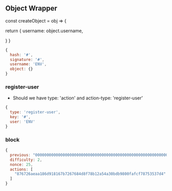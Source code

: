 ## Object Wrapper

const createObject = obj => {



  return {
    username: object.username,

  }
}

```js
{
  hash: '#',
  signature: '#',
  username: 'ENV',
  object: {}
}
```

### register-user

- Should we have type: 'action' and action-type: 'register-user'

```js
{
  type: 'register-user',
  key: '#',
  user: 'ENV'
}
```

### block

```js
{
  previous: "0000000000000000000000000000000000000000000000000000000000000000",
  difficulty: 2,
  nonce: 25,
  actions: [
    "876726aeaa186d918167b7267684d8f78b12a54a30bdb9800fafcf78753537d4"
  ]
}
```